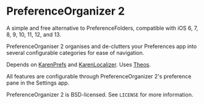 PreferenceOrganizer 2
=====================

A simple and free alternative to PreferenceFolders, compatible with iOS 6, 7, 8, 9, 10, 11, 12, and 13.

PreferenceOrganiser 2 organises and de-clutters your Preferences app into several configurable categories for ease of navigation.

Depends on [KarenPrefs](https://github.com/angelXwind/KarenPrefs) and [KarenLocalizer](https://github.com/angelXwind/KarenLocalizer). Uses [Theos](https://github.com/theos/theos).

All features are configurable through PreferenceOrganizer 2's preference pane in the Settings app.

PreferenceOrganizer 2 is BSD-licensed. See `LICENSE` for more information.